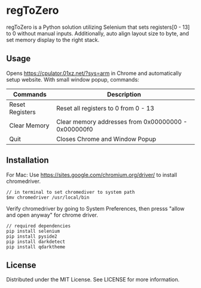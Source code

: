 # regToZero

regToZero is a Python solution utilizing Selenium that sets registers[0 - 13] to 0 without manual inputs. Additionally, auto align layout size to byte, and set memory display to the right stack.

## Usage

Opens https://cpulator.01xz.net/?sys=arm in Chrome and automatically setup website. With small window popup, commands:

Commands  | Description
------------- | -------------
Reset Registers  | Reset all registers to 0 from 0 - 13
Clear Memory  | Clear memory addresses from 0x00000000 - 0x000000f0
Quit  | Closes Chrome and Window Popup

## Installation

For Mac: Use https://sites.google.com/chromium.org/driver/ to install chromedriver.

```
// in terminal to set chromediver to system path
$mv chromedriver /usr/local/bin
```

Verify chromedriver by going to System Preferences, then presss "allow and open anyway" for chrome driver.

```
// required dependencies
pip install selenium
pip install pyside2
pip install darkdetect
pip install qdarktheme
```

## License

Distributed under the MIT License. See LICENSE for more information.
